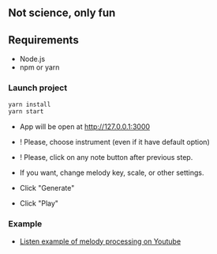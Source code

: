 ## Not science, only fun

## Requirements

- Node.js
- npm or yarn

### Launch project

```bash
yarn install
yarn start
```

- App will be open at http://127.0.0.1:3000

- ! Please, choose instrument (even if it have default option)
- ! Please, click on any note button after previous step.
- If you want, change melody key, scale, or other settings.
- Click "Generate"
- Click "Play"

### Example

- [Listen example of melody processing on Youtube](https://youtu.be/XAxc8smsMlM)
